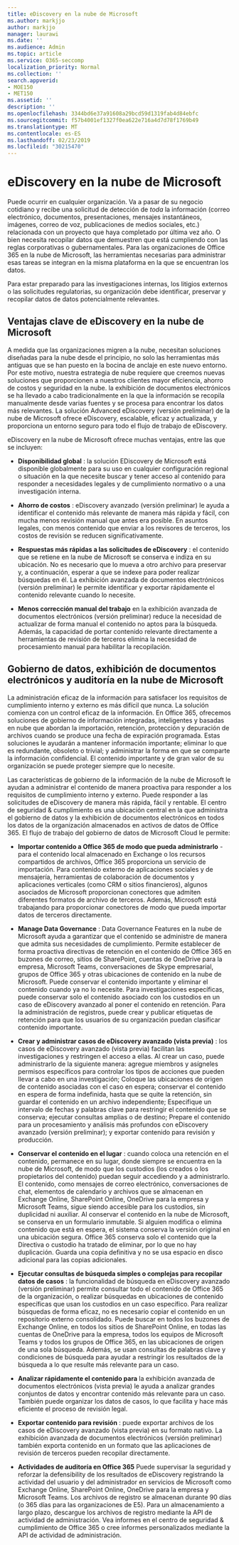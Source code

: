 ```yaml
---
title: eDiscovery en la nube de Microsoft
ms.author: markjjo
author: markjjo
manager: laurawi
ms.date: ''
ms.audience: Admin
ms.topic: article
ms.service: O365-seccomp
localization_priority: Normal
ms.collection: ''
search.appverid:
- MOE150
- MET150
ms.assetid: ''
description: ''
ms.openlocfilehash: 3344bd6e37a91608a29bcd59d1319fab4d84ebfc
ms.sourcegitcommit: f57b4001ef1327f0ea622e716a4d7d78f1769b49
ms.translationtype: MT
ms.contentlocale: es-ES
ms.lasthandoff: 02/23/2019
ms.locfileid: "30215470"
---
```

# <a name="ediscovery-in-the-microsoft-cloud"></a>eDiscovery en la nube de Microsoft

Puede ocurrir en cualquier organización. Va a pasar de su negocio cotidiano y recibe una solicitud de detección de *toda* la información (correo electrónico, documentos, presentaciones, mensajes instantáneos, imágenes, correo de voz, publicaciones de medios sociales, etc.) relacionada con un proyecto que haya completado por última vez año. O bien necesita recopilar datos que demuestren que está cumpliendo con las reglas corporativas o gubernamentales. Para las organizaciones de Office 365 en la nube de Microsoft, las herramientas necesarias para administrar esas tareas se integran en la misma plataforma en la que se encuentran los datos.

Para estar preparado para las investigaciones internas, los litigios externos o las solicitudes regulatorias, su organización debe identificar, preservar y recopilar datos de datos potencialmente relevantes.


## <a name="key-benefits-of-ediscovery-in-the-microsoft-cloud"></a>Ventajas clave de eDiscovery en la nube de Microsoft

A medida que las organizaciones migren a la nube, necesitan soluciones diseñadas para la nube desde el principio, no solo las herramientas más antiguas que se han puesto en la bocina de anclaje en este nuevo entorno. Por este motivo, nuestra estrategia de nube requiere que creemos nuevas soluciones que proporcionen a nuestros clientes mayor eficiencia, ahorro de costos y seguridad en la nube. la exhibición de documentos electrónicos se ha llevado a cabo tradicionalmente en la que la información se recopila manualmente desde varias fuentes y se procesa para encontrar los datos más relevantes. La solución Advanced eDiscovery (versión preliminar) de la nube de Microsoft ofrece eDiscovery, escalable, eficaz y actualizada, y proporciona un entorno seguro para todo el flujo de trabajo de eDiscovery.

eDiscovery en la nube de Microsoft ofrece muchas ventajas, entre las que se incluyen:

- **Disponibilidad global** : la solución EDiscovery de Microsoft está disponible globalmente para su uso en cualquier configuración regional o situación en la que necesite buscar y tener acceso al contenido para responder a necesidades legales y de cumplimiento normativo o a una investigación interna.

- **Ahorro de costos** : eDiscovery avanzado (versión preliminar) le ayuda a identificar el contenido más relevante de manera más rápida y fácil, con mucha menos revisión manual que antes era posible. En asuntos legales, con menos contenido que enviar a los revisores de terceros, los costos de revisión se reducen significativamente.

- **Respuestas más rápidas a las solicitudes de eDiscovery** : el contenido que se retiene en la nube de Microsoft se conserva e indiza en su ubicación. No es necesario que lo mueva a otro archivo para preservar y, a continuación, esperar a que se indexe para poder realizar búsquedas en él. La exhibición avanzada de documentos electrónicos (versión preliminar) le permite identificar y exportar rápidamente el contenido relevante cuando lo necesite.

- **Menos corrección manual del trabajo** en la exhibición avanzada de documentos electrónicos (versión preliminar) reduce la necesidad de actualizar de forma manual el contenido no aptos para la búsqueda. Además, la capacidad de portar contenido relevante directamente a herramientas de revisión de terceros elimina la necesidad de procesamiento manual para habilitar la recopilación.

## <a name="data-governance-ediscovery-and-audting-in-the-microsoft-cloud"></a>Gobierno de datos, exhibición de documentos electrónicos y auditoría en la nube de Microsoft

La administración eficaz de la información para satisfacer los requisitos de cumplimiento interno y externo es más difícil que nunca. La solución comienza con un control eficaz de la información. En Office 365, ofrecemos soluciones de gobierno de información integradas, inteligentes y basadas en nube que abordan la importación, retención, protección y depuración de archivos cuando se produce una fecha de expiración programada. Estas soluciones le ayudarán a mantener información importante; eliminar lo que es redundante, obsoleto o trivial; y administrar la forma en que se comparte la información confidencial. El contenido importante y de gran valor de su organización se puede proteger siempre que lo necesite.

Las características de gobierno de la información de la nube de Microsoft le ayudan a administrar el contenido de manera proactiva para responder a los requisitos de cumplimiento interno y externo. Puede responder a las solicitudes de eDiscovery de manera más rápida, fácil y rentable. El centro de seguridad & cumplimiento es una ubicación central en la que administra el gobierno de datos y la exhibición de documentos electrónicos en todos los datos de la organización almacenados en activos de datos de Office 365. El flujo de trabajo del gobierno de datos de Microsoft Cloud le permite:

- **Importar contenido a Office 365 de modo que pueda administrarlo** -para el contenido local almacenado en Exchange o los recursos compartidos de archivos, Office 365 proporciona un servicio de importación. Para contenido externo de aplicaciones sociales y de mensajería, herramientas de colaboración de documentos y aplicaciones verticales (como CRM o sitios financieros), algunos asociados de Microsoft proporcionan conectores que admiten diferentes formatos de archivo de terceros. Además, Microsoft está trabajando para proporcionar conectores de modo que pueda importar datos de terceros directamente.

- **Manage Data Governance** : Data Governance Features en la nube de Microsoft ayuda a garantizar que el contenido se administre de manera que admita sus necesidades de cumplimiento. Permite establecer de forma proactiva directivas de retención en el contenido de Office 365 en buzones de correo, sitios de SharePoint, cuentas de OneDrive para la empresa, Microsoft Teams, conversaciones de Skype empresarial, grupos de Office 365 y otras ubicaciones de contenido en la nube de Microsoft. Puede conservar el contenido importante y eliminar el contenido cuando ya no lo necesite. Para investigaciones específicas, puede conservar solo el contenido asociado con los custodios en un caso de eDiscovery avanzado al poner el contenido en retención. Para la administración de registros, puede crear y publicar etiquetas de retención para que los usuarios de su organización puedan clasificar contenido importante.
 
- **Crear y administrar casos de eDiscovery avanzado (vista previa)** : los casos de eDiscovery avanzado (vista previa) facilitan las investigaciones y restringen el acceso a ellas. Al crear un caso, puede administrarlo de la siguiente manera: agregue miembros y asígneles permisos específicos para controlar los tipos de acciones que pueden llevar a cabo en una investigación; Coloque las ubicaciones de origen de contenido asociadas con el caso en espera; conservar el contenido en espera de forma indefinida, hasta que se quite la retención, sin guardar el contenido en un archivo independiente; Especifique un intervalo de fechas y palabras clave para restringir el contenido que se conserva; ejecutar consultas amplias o de destino; Prepare el contenido para un procesamiento y análisis más profundos con eDiscovery avanzado (versión preliminar); y exportar contenido para revisión y producción.

- **Conservar el contenido en el lugar** : cuando coloca una retención en el contenido, permanece en su lugar, donde siempre se encuentra en la nube de Microsoft, de modo que los custodios (los creados o los propietarios del contenido) puedan seguir accediendo y a administrarlo. El contenido, como mensajes de correo electrónico, conversaciones de chat, elementos de calendario y archivos que se almacenan en Exchange Online, SharePoint Online, OneDrive para la empresa y Microsoft Teams, sigue siendo accesible para los custodios, sin duplicidad ni auxiliar. Al conservar el contenido en la nube de Microsoft, se conserva en un formulario inmutable. Si alguien modifica o elimina contenido que está en espera, el sistema conserva la versión original en una ubicación segura. Office 365 conserva solo el contenido que la Directiva o custodio ha tratado de eliminar, por lo que no hay duplicación. Guarda una copia definitiva y no se usa espacio en disco adicional para las copias adicionales. 

- **Ejecutar consultas de búsqueda simples o complejas para recopilar datos de casos** : la funcionalidad de búsqueda en eDiscovery avanzado (versión preliminar) permite consultar todo el contenido de Office 365 de la organización, o realizar búsquedas en ubicaciones de contenido específicas que usan los custodios en un caso específico. Para realizar búsquedas de forma eficaz, no es necesario copiar el contenido en un repositorio externo consolidado. Puede buscar en todos los buzones de Exchange Online, en todos los sitios de SharePoint Online, en todas las cuentas de OneDrive para la empresa, todos los equipos de Microsoft Teams y todos los grupos de Office 365, en las ubicaciones de origen de una sola búsqueda. Además, se usan consultas de palabras clave y condiciones de búsqueda para ayudar a restringir los resultados de la búsqueda a lo que resulte más relevante para un caso.

- **Analizar rápidamente el contenido para** la exhibición avanzada de documentos electrónicos (vista previa) le ayuda a analizar grandes conjuntos de datos y encontrar contenido más relevante para un caso. También puede organizar los datos de casos, lo que facilita y hace más eficiente el proceso de revisión legal.

- **Exportar contenido para revisión** : puede exportar archivos de los casos de eDiscovery avanzado (vista previa) en su formato nativo. La exhibición avanzada de documentos electrónicos (versión preliminar) también exporta contenido en un formato que las aplicaciones de revisión de terceros pueden recopilar directamente.
    
- **Actividades de auditoría en Office 365** Puede supervisar la seguridad y reforzar la defensibility de los resultados de eDiscovery registrando la actividad del usuario y del administrador en servicios de Microsoft como Exchange Online, SharePoint Online, OneDrive para la empresa y Microsoft Teams. Los archivos de registro se almacenan durante 90 días (o 365 días para las organizaciones de E5). Para un almacenamiento a largo plazo, descargue los archivos de registro mediante la API de actividad de administración. Vea informes en el centro de seguridad & cumplimiento de Office 365 o cree informes personalizados mediante la API de actividad de administración.
